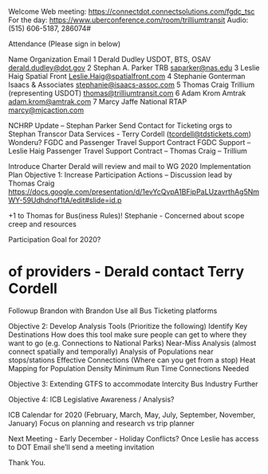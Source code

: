 Welcome
	Web meeting: https://connectdot.connectsolutions.com/fgdc_tsc
For the day: https://www.uberconference.com/room/trilliumtransit
Audio: (515) 606-5187, 286074#

Attendance (Please sign in below)


Name
Organization
Email
1   Derald Dudley   USDOT, BTS, OSAV   derald.dudley@dot.gov
2   Stephan A. Parker   TRB   saparker@nas.edu
3   Leslie Haig   Spatial Front   Leslie.Haig@spatialfront.com
4   Stephanie Gonterman   Isaacs & Associates   stephanie@isaacs-assoc.com 
5   Thomas Craig   Trillium (representing USDOT)   thomas@trilliumtransit.com
6   Adam Krom   Amtrak   adam.krom@amtrak.com
7   Marcy Jaffe   National RTAP   marcy@mjcaction.com

NCHRP Update – Stephan Parker
Send Contact for Ticketing orgs to Stephan
Transcor Data Services - Terry Cordell (tcordell@tdstickets.com)
Wonderu?
FGDC and Passenger Travel Support Contract
FGDC Support – Leslie Haig
Passenger Travel Support Contract – Thomas Craig – Trillium
 
Introduce Charter
Derald will review and mail to WG
2020 Implementation Plan
Objective 1: Increase Participation
Actions – Discussion lead by Thomas Craig
https://docs.google.com/presentation/d/1evYcQvpA1BFipPaLUzavrthAg5NmWY-59Udhdnof1tA/edit#slide=id.p
 
+1 to Thomas for Bus(iness Rules)!
Stephanie - Concerned about scope creep and resources
 
Participation Goal for 2020?
# of providers - Derald contact Terry Cordell
Followup Brandon with Brandon 
Use all Bus Ticketing platforms
 
Objective 2: Develop Analysis Tools (Prioritize the following)
Identify Key Destinations
How does this tool make sure people can get to where they want to go (e.g. Connections to National Parks)
Near-Miss Analysis (almost connect spatially and temporally)
Analysis of Populations near stops/stations
Effective Connections (Where can you get from a stop)
Heat Mapping for Population Density
Minimum Run Time
Connections Needed
 
Objective 3: Extending GTFS to accommodate Intercity Bus Industry
Further
 
Objective 4: ICB Legislative Awareness / Analysis?
 
ICB Calendar for 2020 (February, March, May, July, September, November, January)
Focus on planning and research vs trip planner

Next Meeting - Early December - Holiday Conflicts?
Once Leslie has access to DOT Email she’ll send a meeting invitation

Thank You.
